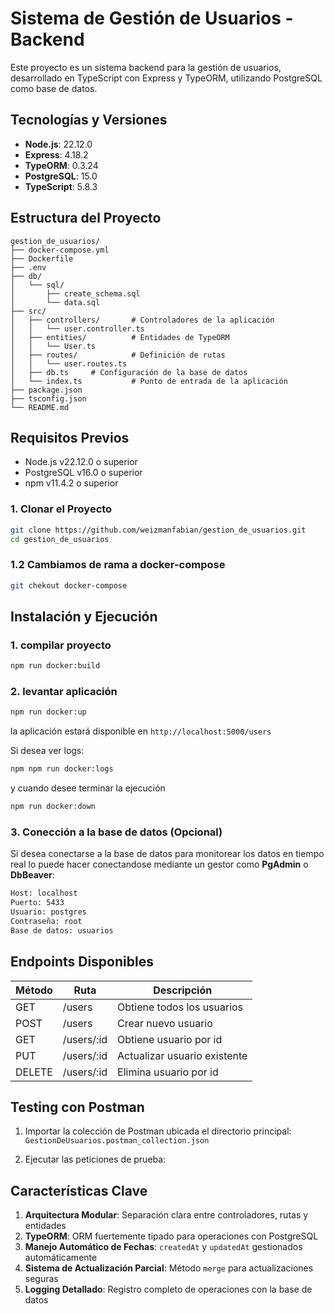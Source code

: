 
# Sistema de Gestión de Usuarios - Backend

Este proyecto es un sistema backend para la gestión de usuarios, desarrollado en TypeScript con Express y TypeORM, utilizando PostgreSQL como base de datos.

## Tecnologías y Versiones

- **Node.js**: 22.12.0
- **Express**: 4.18.2
- **TypeORM**: 0.3.24
- **PostgreSQL**: 15.0
- **TypeScript**: 5.8.3

## Estructura del Proyecto

```
gestion_de_usuarios/
├── docker-compose.yml
├── Dockerfile
├── .env
├── db/
│   └── sql/
│       ├── create_schema.sql
│       └── data.sql
├── src/
│   ├── controllers/       # Controladores de la aplicación
│   │   └── user.controller.ts
│   ├── entities/          # Entidades de TypeORM
│   │   └── User.ts
│   ├── routes/            # Definición de rutas
│   │   └── user.routes.ts
│   ├── db.ts     # Configuración de la base de datos
│   └── index.ts           # Punto de entrada de la aplicación
├── package.json
├── tsconfig.json
└── README.md
```

## Requisitos Previos

- Node.js v22.12.0 o superior
- PostgreSQL v16.0 o superior
- npm v11.4.2 o superior


### 1. Clonar el Proyecto

```bash
git clone https://github.com/weizmanfabian/gestion_de_usuarios.git
cd gestion_de_usuarios
```

### 1.2 Cambiamos de rama a **docker-compose**
```bash
git chekout docker-compose
```

## Instalación y Ejecución

### 1. compilar proyecto

```bash
npm run docker:build
```

### 2. levantar aplicación

```bash
npm run docker:up
```

la aplicación estará disponible en `http://localhost:5000/users`

Si desea ver logs:
```bash
npm npm run docker:logs
```

y cuando desee terminar la ejecución

```bash
npm run docker:down
```

### 3. Conección a la base de datos (Opcional)
Si desea conectarse a la base de datos para monitorear los datos en tiempo real lo puede hacer conectandose mediante un gestor como **PgAdmin** o **DbBeaver**:
```bash
Host: localhost
Puerto: 5433
Usuario: postgres
Contraseña: root
Base de datos: usuarios
```

## Endpoints Disponibles

| Método | Ruta       | Descripción               |
|--------|------------|---------------------------|
| GET    | /users     | Obtiene todos los usuarios|
| POST   | /users     | Crear nuevo usuario       |
| GET    | /users/:id | Obtiene usuario por id |
| PUT    | /users/:id | Actualizar usuario existente |
| DELETE    | /users/:id | Elimina usuario por id |

## Testing con Postman

1. Importar la colección de Postman ubicada el directorio principal:
   `GestionDeUsuarios.postman_collection.json`
   
2. Ejecutar las peticiones de prueba:
   

## Características Clave

1. **Arquitectura Modular**: Separación clara entre controladores, rutas y entidades
2. **TypeORM**: ORM fuertemente tipado para operaciones con PostgreSQL
3. **Manejo Automático de Fechas**: `createdAt` y `updatedAt` gestionados automáticamente
4. **Sistema de Actualización Parcial**: Método `merge` para actualizaciones seguras
5. **Logging Detallado**: Registro completo de operaciones con la base de datos

